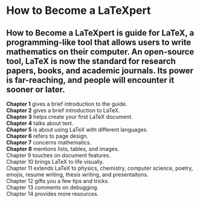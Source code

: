 # How to Become a LaTeXpert

## How to Become a LaTeXpert is guide for LaTeX, a programming-like tool that allows users to write mathematics on their computer. An open-source tool, LaTeX is now the standard for research papers, books, and academic journals. Its power is far-reaching, and people will encounter it sooner or later.

**Chapter 1** gives a brief introduction to the guide.  
**Chapter 2** gives a brief introduction to LaTeX.  
**Chapter 3** helps create your first LaTeX document.  
**Chapter 4** talks about text.  
**Chapter 5** is about using LaTeX with different languages.  
**Chapter 6** refers to page design.  
**Chapter 7** concerns mathematics.  
**Chapter 8** mentions lists, tables, and images.  
Chapter 9 touches on document features.   
Chapter 10 brings LaTeX to life visually.   
Chapter 11 extends LaTeX to physics, chemistry, computer science, poetry, emojis, resume writing, thesis writing, and presentaitons.  
Chapter 12 gifts you a few tips and tricks.  
Chapter 13 comments on debugging.  
Chapter 14 provides more resources.  
